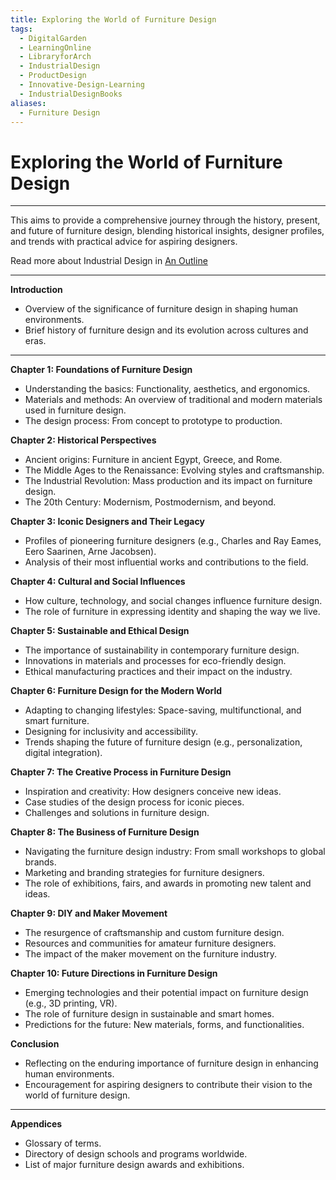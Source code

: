 ```yaml
---
title: Exploring the World of Furniture Design
tags:
  - DigitalGarden
  - LearningOnline
  - LibraryforArch
  - IndustrialDesign
  - ProductDesign
  - Innovative-Design-Learning
  - IndustrialDesignBooks
aliases:
  - Furniture Design
---
```

# Exploring the World of Furniture Design
---

This  aims to provide a comprehensive journey through the history, present, and future of furniture design, blending historical insights, designer profiles, and trends with practical advice for aspiring designers.

Read more about Industrial Design in [An Outline](obsidian://open?vault=MyVault&file=content_en%2FIndustrial%20Design%2FAn%20Outline)

---

**Introduction**
- Overview of the significance of furniture design in shaping human environments.
- Brief history of furniture design and its evolution across cultures and eras.

---

**Chapter 1: Foundations of Furniture Design**
- Understanding the basics: Functionality, aesthetics, and ergonomics.
- Materials and methods: An overview of traditional and modern materials used in furniture design.
- The design process: From concept to prototype to production.

**Chapter 2: Historical Perspectives**
- Ancient origins: Furniture in ancient Egypt, Greece, and Rome.
- The Middle Ages to the Renaissance: Evolving styles and craftsmanship.
- The Industrial Revolution: Mass production and its impact on furniture design.
- The 20th Century: Modernism, Postmodernism, and beyond.

**Chapter 3: Iconic Designers and Their Legacy**
- Profiles of pioneering furniture designers (e.g., Charles and Ray Eames, Eero Saarinen, Arne Jacobsen).
- Analysis of their most influential works and contributions to the field.

**Chapter 4: Cultural and Social Influences**
- How culture, technology, and social changes influence furniture design.
- The role of furniture in expressing identity and shaping the way we live.

**Chapter 5: Sustainable and Ethical Design**
- The importance of sustainability in contemporary furniture design.
- Innovations in materials and processes for eco-friendly design.
- Ethical manufacturing practices and their impact on the industry.

**Chapter 6: Furniture Design for the Modern World**
- Adapting to changing lifestyles: Space-saving, multifunctional, and smart furniture.
- Designing for inclusivity and accessibility.
- Trends shaping the future of furniture design (e.g., personalization, digital integration).

**Chapter 7: The Creative Process in Furniture Design**
- Inspiration and creativity: How designers conceive new ideas.
- Case studies of the design process for iconic pieces.
- Challenges and solutions in furniture design.

**Chapter 8: The Business of Furniture Design**
- Navigating the furniture design industry: From small workshops to global brands.
- Marketing and branding strategies for furniture designers.
- The role of exhibitions, fairs, and awards in promoting new talent and ideas.

**Chapter 9: DIY and Maker Movement**
- The resurgence of craftsmanship and custom furniture design.
- Resources and communities for amateur furniture designers.
- The impact of the maker movement on the furniture industry.

**Chapter 10: Future Directions in Furniture Design**
- Emerging technologies and their potential impact on furniture design (e.g., 3D printing, VR).
- The role of furniture design in sustainable and smart homes.
- Predictions for the future: New materials, forms, and functionalities.

**Conclusion**
- Reflecting on the enduring importance of furniture design in enhancing human environments.
- Encouragement for aspiring designers to contribute their vision to the world of furniture design.

---

**Appendices**
- Glossary of terms.
- Directory of design schools and programs worldwide.
- List of major furniture design awards and exhibitions.

